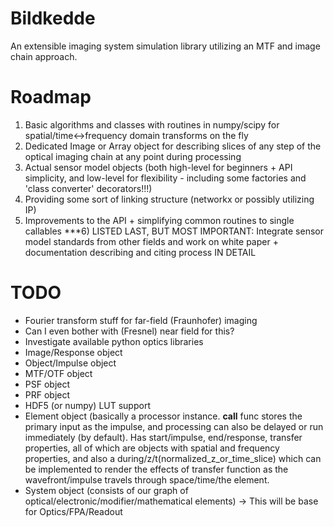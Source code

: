 # Bildkedde
An extensible imaging system simulation library utilizing an MTF and image chain approach.

# Roadmap

1) Basic algorithms and classes with routines in numpy/scipy for spatial/time<->frequency domain transforms on the fly 
2) Dedicated Image or Array object for describing slices of any step of the optical imaging chain at any point during processing
3) Actual sensor model objects (both high-level for beginners + API simplicity, and low-level for flexibility - including some factories and 'class converter' decorators!!!)
4) Providing some sort of linking structure (networkx or possibly utilizing IP)
5) Improvements to the API + simplifying common routines to single callables
***6) LISTED LAST, BUT MOST IMPORTANT: Integrate sensor model standards from other fields and work on white paper + documentation describing and citing process IN DETAIL 
 
# TODO

- Fourier transform stuff for far-field (Fraunhofer) imaging
- Can I even bother with (Fresnel) near field for this?
- Investigate available python optics libraries
- Image/Response object
- Object/Impulse object
- MTF/OTF object
- PSF object
- PRF object
- HDF5 (or numpy) LUT support
- Element object (basically a processor instance. __call__ func stores the primary input as the impulse, and processing can also be delayed or run immediately (by default). Has start/impulse, end/response, transfer properties, all of which are objects with spatial and frequency properties, and also a during/z/t(normalized_z_or_time_slice) which can be implemented to render the effects of transfer function as the wavefront/impulse travels through space/time/the element.
- System object (consists of our graph of optical/electronic/modifier/mathematical elements) -> This will be base for Optics/FPA/Readout
